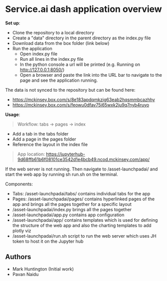 # Service.ai dash application overview

**Set up**: 
+ Clone the repository to a local directory
+ Create a "data" directory in the parent directory as the index.py file
+ Download data from the box folder (link below)
+ Run the application
    + Open index.py file 
    + Run all lines in the index.py file
    + In the python console a url will be printed (e.g. Running on http://127.0.0.1:8050/)
    + Open a browser and paste the link into the URL bar to navigate to the page and see the application running. 

The data is not synced to the repository but can be found here:
+ https://mckinsey.box.com/s/8e183apdqmkzig63eab2hqsmmbcazhhy
+ https://mckinsey.box.com/s/feowu0dfav75i65wxk2ju9q7nyb4ruyo

**Usage**:
> Workflow: tabs -> pages -> index
+ Add a tab in the tabs folder
+ Add a page in the pages folder
+ Reference the layout in the index file

> App location: https://jupyterhub-9d68ffb61b6f08101ce3542d1e4bcb49.ncod.mckinsey.com/app/

If the web server is not running. Then navigate to /asset-launchpadai/ and start the web app by running sh run.sh on the terminal.

Components:
+ Tabs: /asset-launchpadai/tabs/ contains individual tabs for the app
+ Pages: /asset-launchpadai/pages/ contains hyperlinked pages of the app and brings all the pages together for a specific layout
+ /asset-launchpadai/index.py brings all the pages together
+ /asset-launchpadai/app.py contains app configuration
+ /asset-launchpadai/app/ contains templates which is used for defining the structure of the web app and also the charting templates to add plotly viz
+ /asset-launchpadai/run.sh script to run the web server which uses JH token to host it on the Jupyter hub

## Authors
+ Mark Huntington (Initial work)
+ Pavan Naidu  
